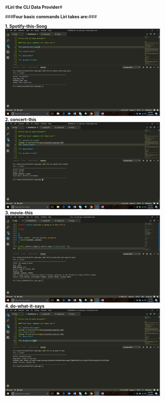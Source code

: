 
#**Liri the CLI Data Provider**#

###**Four basic commands Liri takes are:**###

**1. Spotify-this-Song**
![Image of SpotifyThisSong](screenshots/spotify.JPG)
**2. concert-this**
![Image of SpotifyThisSong](screenshots/concert.JPG)
**3. movie-this**
![Image of SpotifyThisSong](screenshots/movie.JPG)
**4. do-what-it-says**
![Image of SpotifyThisSong](screenshots/do_what_it_says.JPG)